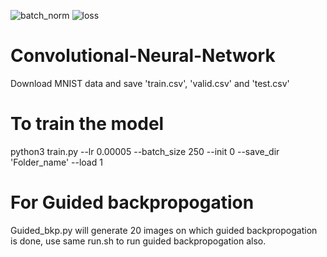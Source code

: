![batch_norm](https://user-images.githubusercontent.com/17472092/132354546-91df62aa-a4de-493a-9293-7b90bf3a047f.png)
![loss](https://user-images.githubusercontent.com/17472092/132354553-a5980376-b450-4e9e-8da1-b5d8b7ae0b62.png)
# Convolutional-Neural-Network
Download MNIST data and save 'train.csv', 'valid.csv' and 'test.csv'
# To train the model
python3 train.py --lr 0.00005 --batch_size 250 --init 0 --save_dir 'Folder_name' --load 1
# For Guided backpropogation
Guided_bkp.py will generate 20 images on which guided backpropogation is done, use same run.sh to run guided backpropogation also.
